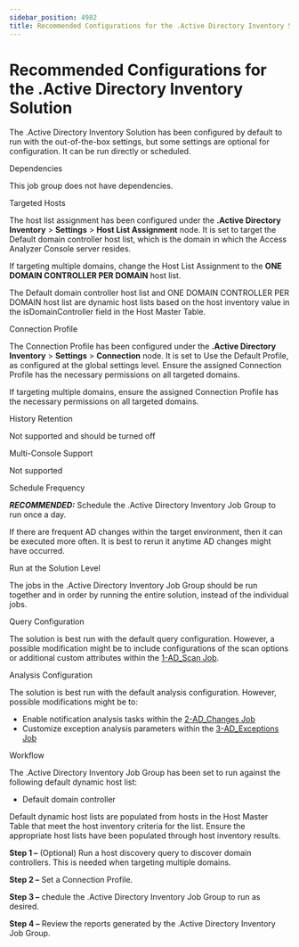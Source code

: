 ```yaml
---
sidebar_position: 4982
title: Recommended Configurations for the .Active Directory Inventory Solution
---
```


# Recommended Configurations for the .Active Directory Inventory Solution

The .Active Directory Inventory Solution has been configured by default to run with the out-of-the-box settings, but some settings are optional for configuration. It can be run directly or scheduled.

Dependencies

This job group does not have dependencies.

Targeted Hosts

The host list assignment has been configured under the **.Active Directory Inventory** > **Settings** > **Host List Assignment** node. It is set to target the Default domain controller host list, which is the domain in which the Access Analyzer Console server resides.

If targeting multiple domains, change the Host List Assignment to the **ONE DOMAIN CONTROLLER PER DOMAIN** host list.

The Default domain controller host list and ONE DOMAIN CONTROLLER PER DOMAIN host list are dynamic host lists based on the host inventory value in the isDomainController field in the Host Master Table.

Connection Profile

The Connection Profile has been configured under the **.Active Directory Inventory** > **Settings** > **Connection** node. It is set to Use the Default Profile, as configured at the global settings level. Ensure the assigned Connection Profile has the necessary permissions on all targeted domains.

If targeting multiple domains, ensure the assigned Connection Profile has the necessary permissions on all targeted domains.

History Retention

Not supported and should be turned off

Multi-Console Support

Not supported

Schedule Frequency

***RECOMMENDED:*** Schedule the .Active Directory Inventory Job Group to run once a day.

If there are frequent AD changes within the target environment, then it can be executed more often. It is best to rerun it anytime AD changes might have occurred.

Run at the Solution Level

The jobs in the .Active Directory Inventory Job Group should be run together and in order by running the entire solution, instead of the individual jobs.

Query Configuration

The solution is best run with the default query configuration. However, a possible modification might be to include configurations of the scan options or additional custom attributes within the [1-AD\_Scan Job](1-AD_Scan "1-AD_Scan Job").

Analysis Configuration

The solution is best run with the default analysis configuration. However, possible modifications might be to:

* Enable notification analysis tasks within the [2-AD\_Changes Job](2-AD_Changes "2-AD_Changes Job")
* Customize exception analysis parameters within the [3-AD\_Exceptions Job](3-AD_Exceptions "3-AD_Exceptions Job")

Workflow

The .Active Directory Inventory Job Group has been set to run against the following default dynamic host list:

* Default domain controller

Default dynamic host lists are populated from hosts in the Host Master Table that meet the host inventory criteria for the list. Ensure the appropriate host lists have been populated through host inventory results.

**Step 1 –** (Optional) Run a host discovery query to discover domain controllers. This is needed when targeting multiple domains.

**Step 2 –** Set a Connection Profile.

**Step 3 –** chedule the .Active Directory Inventory Job Group to run as desired.

**Step 4 –** Review the reports generated by the .Active Directory Inventory Job Group.